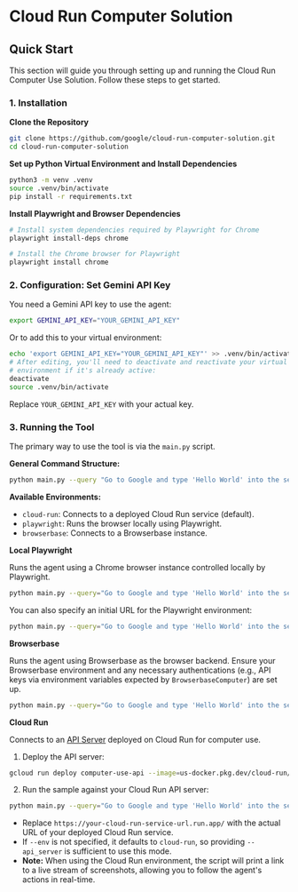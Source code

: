 # Cloud Run Computer Solution

## Quick Start

This section will guide you through setting up and running the Cloud Run Computer Use Solution. Follow these steps to get started.

### 1. Installation

**Clone the Repository**

```bash
git clone https://github.com/google/cloud-run-computer-solution.git
cd cloud-run-computer-solution
```

**Set up Python Virtual Environment and Install Dependencies**

```bash
python3 -m venv .venv
source .venv/bin/activate
pip install -r requirements.txt
```

**Install Playwright and Browser Dependencies**

```bash
# Install system dependencies required by Playwright for Chrome
playwright install-deps chrome

# Install the Chrome browser for Playwright
playwright install chrome
```

### 2. Configuration: Set Gemini API Key

You need a Gemini API key to use the agent:

```bash
export GEMINI_API_KEY="YOUR_GEMINI_API_KEY"
```

Or to add this to your virtual environment:

```bash
echo 'export GEMINI_API_KEY="YOUR_GEMINI_API_KEY"' >> .venv/bin/activate
# After editing, you'll need to deactivate and reactivate your virtual
# environment if it's already active:
deactivate
source .venv/bin/activate
```

Replace `YOUR_GEMINI_API_KEY` with your actual key.

### 3. Running the Tool

The primary way to use the tool is via the `main.py` script.

**General Command Structure:**

```bash
python main.py --query "Go to Google and type 'Hello World' into the search bar" --env <environment> [options]
```

**Available Environments:**
* `cloud-run`: Connects to a deployed Cloud Run service (default).
* `playwright`: Runs the browser locally using Playwright.
* `browserbase`: Connects to a Browserbase instance.

**Local Playwright**

Runs the agent using a Chrome browser instance controlled locally by Playwright.

```bash
python main.py --query="Go to Google and type 'Hello World' into the search bar" --env="playwright"
```

You can also specify an initial URL for the Playwright environment:

```bash
python main.py --query="Go to Google and type 'Hello World' into the search bar" --env="playwright" --initial_url="https://www.google.com/search?q=latest+AI+news"
```

**Browserbase**

Runs the agent using Browserbase as the browser backend. Ensure your Browserbase environment and any necessary authentications (e.g., API keys via environment variables expected by `BrowserbaseComputer`) are set up.

```bash
python main.py --query="Go to Google and type 'Hello World' into the search bar" --env="browserbase"
```

**Cloud Run**

Connects to an [API Server](./apiserver/) deployed on Cloud Run for computer use.

1. Deploy the API server:

```bash
gcloud run deploy computer-use-api --image=us-docker.pkg.dev/cloud-run/solutions/computer-use/api-server:latest
```

2. Run the sample against your Cloud Run API server:
    
```bash
python main.py --query="Go to Google and type 'Hello World' into the search bar" --api_server="https://your-cloud-run-service-url.run.app/"
```

* Replace `https://your-cloud-run-service-url.run.app/` with the actual URL of your deployed Cloud Run service.
* If `--env` is not specified, it defaults to `cloud-run`, so providing `--api_server` is sufficient to use this mode.
* **Note:** When using the Cloud Run environment, the script will print a link to a live stream of screenshots, allowing you to follow the agent's actions in real-time.
